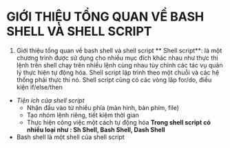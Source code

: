 # GIỚI THIỆU TỔNG QUAN VỀ BASH SHELL VÀ SHELL SCRIPT
1. Giới thiệu tổng quan về bash shell và shell script
** Shell script**: là một chương trình được sử dụng cho nhiều mục đích khác nhau như thực thi lệnh trên shell chạy trên nhiều lệnh cùng nhau tùy chỉnh các tác vụ quản lý thực hiện tự động hóa. Shell script lập trình theo một chuỗi và các hệ thống phải thực thi nó. Shell script cũng có các vòng lăp for/do, điều kiện if/else/then
- *Tiện ích của shell script*
  - Nhận đầu vào từ nhiều phía (màn hình, bàn phím, file)
  - Tạo nhóm lệnh riêng, tiết kiệm thời gian
  - Thực hiện công việc một cách tự động hóa 
  **Trong shell script có nhiều loại như : Sh Shell, Bash Shell, Dash Shell**
- Bash shell là một shell của shell script
